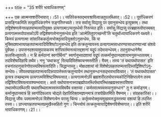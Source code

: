 +++
title = "35 शरीरे भावाधिकरणम्"

+++
एक आत्मनश्शरीरेभावात्।।51।। व्यतिरेकस्तद्भावश्रावित्वान्नतुपलब्धिवत्।।52।। पूर्वाधिकरणं प्रासङ्गिकमिति तत्पूर्वाधिकरणेन सङ्गतिरुच्यते। तत्र सर्वासु विद्यासु पर एवानुसन्धेय इत्युक्तम्। तथा तद्विशेषणत्वेनापहतपाप्मत्वादियुक्तः प्रत्यगात्माऽप्यनुस्धेयो निरूप्यत इति। सर्वासु विद्यासु परब्रह्मरूपोपास्यवत् प्रत्यगात्मरूपोपासकोऽपि तद्विशेषणत्वेनानुसन्धेय इति 'आत्मेतितूपगच्छन्ती'ति चतुर्थाध्यायाधिकरणे वक्ष्यते। किमयं प्रत्यगात्मा सांसारिककर्तृत्वभोक्तृत्वादियुक्तोऽनुसन्धेयः, किं वा मुक्तिदशाभाव्यपहतपाप्मत्वादिविशिष्टोऽनुसन्धेय इति तत्क्रतुन्यायस्य प्रत्यागात्मसाधारण्यासाधारण्याभ्यां संशये पूर्वपक्षः। उपासनदशायामुपासकस्य शरीरवर्तमानत्वात्तद्दशानां यद्रूपं तदेवासन्धेयम्। तदनुसन्धानेनैव फलसिध्युपपत्तेः। न हि कर्मठानां स्वर्गार्थिनां" स्वर्गानुभवदशायां यद्रूपं तत्कर्मानुष्ठानदशायामनुसन्धातव्यम्। तदविशेषादिहापि तथैव। ननु 'यथाक्रतु' रित्यादिविशेषवचनमस्तीति। मैवम्। तस्य 'तं यथायथोपासत' इति वचनांतरानुसारेणोपास्यविषयत्वादिति। सिद्धान्तस्तु। मोक्षदशायां यो विशेषोऽपहतपाप्मत्वादिस्तद्विशिष्टोऽनु- सन्धेयः। जीवस्यापहतपाप्मत्वादिरूपापत्तेस्तत्क्रतुन्यायेन तथानुसन्धानसद्भावभावित्वात्। 'तं यथायथोपासत' इत्यत्र तच्छब्दस्य प्रत्यगात्मविशिष्टविषयत्वात्। प्रत्यगात्मनोऽपि ब्रह्मशरीरतयोपास्यकोटिनिक्षिप्तत्वेन तस्य तद्विशिष्टविषयत्वावश्यम्भावात्। अतो यथोपासनारूपाब्रह्मोपलब्धिर्यथावस्थितब्रह्मस्वरूपविषया तथात्मोपलब्धिरपि यथावस्थितात्मस्वरूपविषयैव वक्तव्या। कर्मस्वात्मस्वरूपानुसन्धानं" तु न कर्माङ्गम्। कर्मानुष्ठानमात्रं हि स्वर्गादिफलाय चोद्यते देहातिरिक्तामज्ञानमात्रं तत्रापेक्षितमिति वैषम्यम्।। संग्रहकारिका।। विद्यासु जीवः परमात्मनोऽयं विशेषणत्वेन परासु चिंत्यः। कर्तृत्वभोक्तृत्वमुखावरुद्धस्तस्या दशायां हि तदस्ति तस्य।। प्राप्त्यापहतपाप्मत्वप्रमुखैस्सहितो गुणः। चिन्त्योयं तत्क्रतुन्यायाद्विशेषणविशेष्यगात्।। इति शरीरे भावाधिकरणम्।।21।।